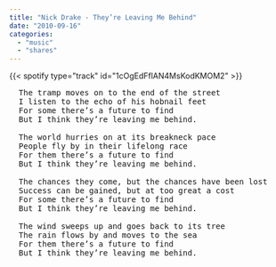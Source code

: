 ```yaml
---
title: "Nick Drake - They’re Leaving Me Behind"
date: "2010-09-16"
categories:
  - "music"
  - "shares"
---
```


{{< spotify type="track" id="1cOgEdFflAN4MsKodKMOM2" >}}

<pre>
  The tramp moves on to the end of the street
  I listen to the echo of his hobnail feet
  For some there’s a future to find
  But I think they’re leaving me behind.

  The world hurries on at its breakneck pace
  People fly by in their lifelong race
  For them there’s a future to find
  But I think they’re leaving me behind.

  The chances they come, but the chances have been lost
  Success can be gained, but at too great a cost
  For some there’s a future to find
  But I think they’re leaving me behind.

  The wind sweeps up and goes back to its tree
  The rain flows by and moves to the sea
  For them there’s a future to find
  But I think they’re leaving me behind.
</pre>